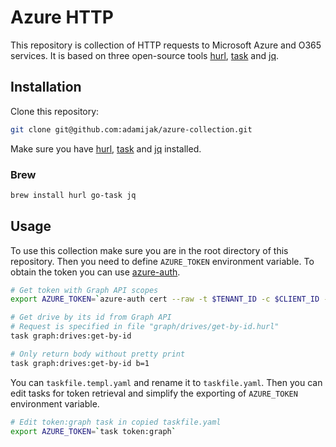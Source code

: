 # Azure HTTP
This repository is collection of HTTP requests to Microsoft Azure and O365 services.
It is based on three open-source tools [hurl](https://github.com/Orange-OpenSource/hurl),
[task](https://github.com/go-task/task) and [jq](https://github.com/jqlang/jq).

## Installation
Clone this repository:
```sh
git clone git@github.com:adamijak/azure-collection.git
```
Make sure you have [hurl](https://github.com/Orange-OpenSource/hurl),
[task](https://github.com/go-task/task) and [jq](https://github.com/jqlang/jq) installed.
### Brew
```sh
brew install hurl go-task jq
``` 

## Usage
To use this collection make sure you are in the root directory of this repository. Then you need to define `AZURE_TOKEN` environment variable.
To obtain the token you can use [azure-auth](https://github.com/adamijak/azure-auth).

```sh
# Get token with Graph API scopes
export AZURE_TOKEN=`azure-auth cert --raw -t $TENANT_ID -c $CLIENT_ID --cert $CERT_THUMBPRINT --scopes "https://graph.microsoft.com/.default"`

# Get drive by its id from Graph API
# Request is specified in file "graph/drives/get-by-id.hurl"
task graph:drives:get-by-id

# Only return body without pretty print
task graph:drives:get-by-id b=1
```

You can `taskfile.templ.yaml` and rename it to `taskfile.yaml`.
Then you can edit tasks for token retrieval and simplify the exporting of `AZURE_TOKEN` environment variable.
```sh
# Edit token:graph task in copied taskfile.yaml
export AZURE_TOKEN=`task token:graph`
```

